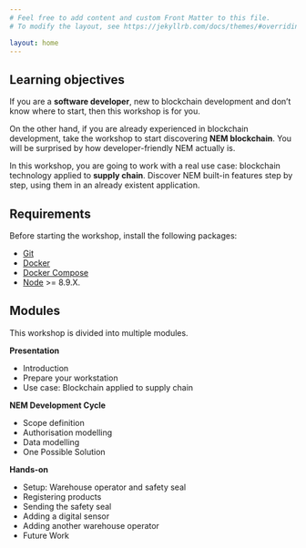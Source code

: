 ```yaml
---
# Feel free to add content and custom Front Matter to this file.
# To modify the layout, see https://jekyllrb.com/docs/themes/#overriding-theme-defaults

layout: home
---
```


## Learning objectives

If you are a **software developer**, new to blockchain development and don’t know where to start, then this workshop is for you.

On the other hand, if you are already experienced in blockchain development, take the workshop to start discovering **NEM blockchain**. You will be surprised by how developer-friendly NEM actually is.

In this workshop, you are going to work with a real use case: blockchain technology applied to **supply chain**. Discover NEM built-in features step by step, using them in an already existent application.

## Requirements

Before starting the workshop, install the following packages:

* [Git](https://git-scm.com/book/en/v2/Getting-Started-Installing-Git)
* [Docker](https://docs.docker.com/install/)
* [Docker Compose](https://docs.docker.com/compose/install/)
* [Node](https://nodejs.org/en/download/) >= 8.9.X.


## Modules

This workshop is divided into multiple modules.

**Presentation**
* Introduction
* Prepare your workstation
* Use case: Blockchain applied to supply chain

**NEM Development Cycle**
* Scope definition
* Authorisation modelling
* Data modelling
* One Possible Solution

**Hands-on**
* Setup: Warehouse operator and safety seal
* Registering products
* Sending the safety seal
* Adding a digital sensor
* Adding another warehouse operator
* Future Work
